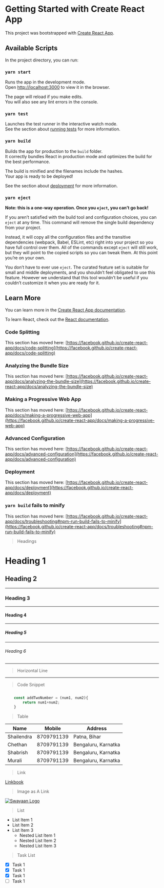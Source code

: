 # Getting Started with Create React App

This project was bootstrapped with [Create React App](https://github.com/facebook/create-react-app).

## Available Scripts

In the project directory, you can run:

### `yarn start`

Runs the app in the development mode.\
Open [http://localhost:3000](http://localhost:3000) to view it in the browser.

The page will reload if you make edits.\
You will also see any lint errors in the console.

### `yarn test`

Launches the test runner in the interactive watch mode.\
See the section about [running tests](https://facebook.github.io/create-react-app/docs/running-tests) for more information.

### `yarn build`

Builds the app for production to the `build` folder.\
It correctly bundles React in production mode and optimizes the build for the best performance.

The build is minified and the filenames include the hashes.\
Your app is ready to be deployed!

See the section about [deployment](https://facebook.github.io/create-react-app/docs/deployment) for more information.

### `yarn eject`

**Note: this is a one-way operation. Once you `eject`, you can’t go back!**

If you aren’t satisfied with the build tool and configuration choices, you can `eject` at any time. This command will remove the single build dependency from your project.

Instead, it will copy all the configuration files and the transitive dependencies (webpack, Babel, ESLint, etc) right into your project so you have full control over them. All of the commands except `eject` will still work, but they will point to the copied scripts so you can tweak them. At this point you’re on your own.

You don’t have to ever use `eject`. The curated feature set is suitable for small and middle deployments, and you shouldn’t feel obligated to use this feature. However we understand that this tool wouldn’t be useful if you couldn’t customize it when you are ready for it.

## Learn More

You can learn more in the [Create React App documentation](https://facebook.github.io/create-react-app/docs/getting-started).

To learn React, check out the [React documentation](https://reactjs.org/).

### Code Splitting

This section has moved here: [https://facebook.github.io/create-react-app/docs/code-splitting](https://facebook.github.io/create-react-app/docs/code-splitting)

### Analyzing the Bundle Size

This section has moved here: [https://facebook.github.io/create-react-app/docs/analyzing-the-bundle-size](https://facebook.github.io/create-react-app/docs/analyzing-the-bundle-size)

### Making a Progressive Web App

This section has moved here: [https://facebook.github.io/create-react-app/docs/making-a-progressive-web-app](https://facebook.github.io/create-react-app/docs/making-a-progressive-web-app)

### Advanced Configuration

This section has moved here: [https://facebook.github.io/create-react-app/docs/advanced-configuration](https://facebook.github.io/create-react-app/docs/advanced-configuration)

### Deployment

This section has moved here: [https://facebook.github.io/create-react-app/docs/deployment](https://facebook.github.io/create-react-app/docs/deployment)

### `yarn build` fails to minify

This section has moved here: [https://facebook.github.io/create-react-app/docs/troubleshooting#npm-run-build-fails-to-minify](https://facebook.github.io/create-react-app/docs/troubleshooting#npm-run-build-fails-to-minify)



<!-- Headings -->
> Headings
# Heading 1
## Heading 2
---
### Heading 3
---
#### Heading 4
___
##### Heading 5
---
###### Heading 6
___


<!-- Horizontal Line -->

> Horizontal Line
___

<!-- Code Snippet -->
>Code Snippet

```javascript

    const addTwoNumber = (num1, num2){
        return num1+num2;
    }

```

<!-- Table -->
> Table

| Name  | Mobile    | Address|
|-------|-----------|---------|
|Shailendra|8709791139| Patna, Bihar|
|Chethan|8709791139|  Bengaluru, Karnatka|
|Shabrish|8709791139| Bengaluru, Karnatka|
|Murali|8709791139| Bengaluru, Karnatka|

<!-- Link -->
> Link

[Linkbook](http://linkbook.in "Linkbook")

<!-- Image -->
> Image as A Link


[![Swayaan Logo](https://lh3.googleusercontent.com/proxy/KiqFekG4USlaPEUef39R_bw-tLRjDnZYqhQvaS5-Ox5TF7x9qWDVTM_xd6--qVmhJ_QuzFbLFLpZzZ_XbstUV7pWxZMVizNY5u0hSfiF1rcht6Z4 "Swayaan Digital Solution Pvt Ltd")](http://swayaan.com)

<!-- Ul List -->
> List

* List Item 1
* List Item 2
* List Item 3
    * Nested List Item 1
    * Nested List Item 2
    * Nested List Item 3

<!-- Task List -->
>Task List

* [x] Task 1
* [x] Task 1
* [x] Task 1
* [ ] Task 1